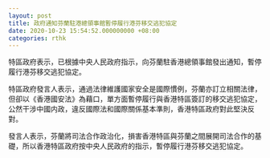 ```yaml
---
layout: post
title: 政府通知芬蘭駐港總領事館暫停履行港芬移交逃犯協定
date: 2020-10-23 15:54:52.000000000 +08:00
categories: rthk
---
```


特區政府表示，已根據中央人民政府指示，向芬蘭駐香港總領事館發出通知，暫停履行港芬移交逃犯協定。

特區政府發言人表示，通過法律維護國家安全是國際慣例，芬蘭亦訂立相關法律，但卻以《香港國安法》為藉口，單方面暫停履行與香港特區簽訂的移交逃犯協定，公然干涉中國内政，違反國際法和國際關係基本準則，香港特區政府對此堅決反對。

發言人表示，芬蘭將司法合作政治化，損害香港特區與芬蘭之間展開司法合作的基礎，所以香港特區政府按中央人民政府的指示，暫停履行港芬移交逃犯協定。
